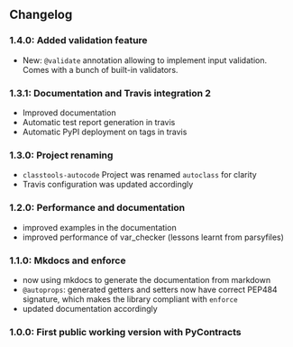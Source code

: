 ## Changelog

### 1.4.0: Added validation feature

 * New: `@validate` annotation allowing to implement input validation. Comes with a bunch of built-in validators.

### 1.3.1: Documentation and Travis integration 2

 * Improved documentation
 * Automatic test report generation in travis
 * Automatic PyPI deployment on tags in travis

### 1.3.0: Project renaming

 * `classtools-autocode` Project was renamed `autoclass` for clarity
 * Travis configuration was updated accordingly

### 1.2.0: Performance and documentation

 * improved examples in the documentation
 * improved performance of var_checker (lessons learnt from parsyfiles)

### 1.1.0: Mkdocs and enforce

 * now using mkdocs to generate the documentation from markdown
 * `@autoprops`: generated getters and setters now have correct PEP484 signature, which makes the library compliant with `enforce`
 * updated documentation accordingly
 
### 1.0.0: First public working version with PyContracts